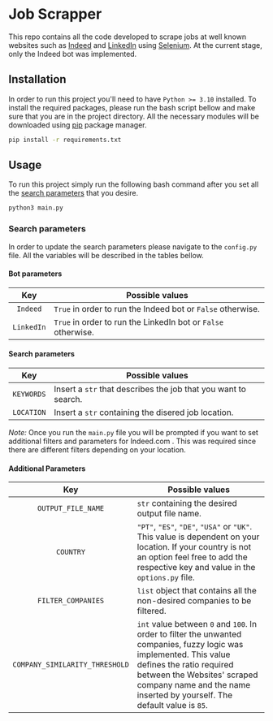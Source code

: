 # Job Scrapper

This repo contains all the code developed to scrape jobs at well known websites such as [Indeed](https://www.indeed.com/) and [LinkedIn](https://linkedin.com/) using [Selenium](https://www.selenium.dev/). At the current stage, only the Indeed bot was implemented.

## Installation
In order to run this project you'll need to have ```Python >= 3.10``` installed.
To install the required packages, please run the bash script bellow and make sure that you are in the project directory. All the necessary modules will be downloaded using [pip](https://pip.pypa.io/en/stable/) package manager.
```bash
pip install -r requirements.txt
```

## Usage

To  run this project simply run the following bash command after you set all the [search parameters](#search-parameters) that you desire.

```bash
python3 main.py
```
### Search parameters
In order to update the search parameters please navigate to the ```config.py``` file. All the variables will be described in the tables bellow.

#### Bot parameters
| Key         | Possible values|
| :------------------:|---------------|
| ```Indeed``` | ```True``` in order to run the Indeed bot or ```False``` otherwise.
| ```LinkedIn``` | ```True``` in order to run the LinkedIn bot or ```False``` otherwise. 

#### Search parameters
| Key         | Possible values|
| :------------------:|---------------|
| ```KEYWORDS``` |  Insert a ```str``` that describes the job that you want to search.
| ```LOCATION``` | Insert a ```str``` containing the disered job location.

*Note:* Once you run the ```main.py``` file you will be prompted if you want to set additional filters and parameters for Indeed.com . This was required since there are different filters depending on your location.

#### Additional Parameters
| Key         | Possible values|
| :------------------:|---------------|
| ```OUTPUT_FILE_NAME``` | ```str``` containing the desired output file name.
| ```COUNTRY``` |```"PT"```, ```"ES"```, ```"DE"```, ```"USA"``` or ```"UK"```. This value is dependent on your location. If your country is not an option feel free to add the respective key and value in the ```options.py``` file.
| ```FILTER_COMPANIES``` | ```list``` object that contains all the non-desired companies to be filtered.
| ```COMPANY_SIMILARITY_THRESHOLD``` | ```int``` value between ```0``` and ```100```. In order to filter the unwanted companies, fuzzy logic was implemented. This value defines the ratio required between the Websites' scraped company name and the name inserted by yourself. The default value is ```85```.

